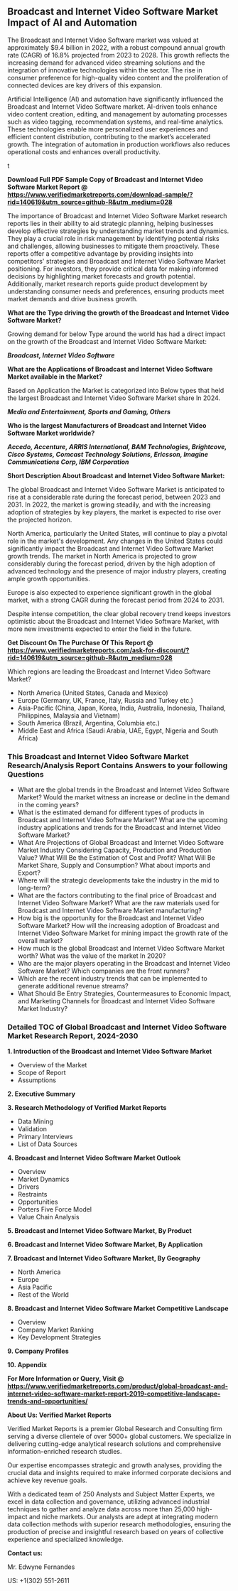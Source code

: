 <h2>Broadcast and Internet Video Software Market Impact of AI and Automation</h2><p>The Broadcast and Internet Video Software market was valued at approximately $9.4 billion in 2022, with a robust compound annual growth rate (CAGR) of 16.8% projected from 2023 to 2028. This growth reflects the increasing demand for advanced video streaming solutions and the integration of innovative technologies within the sector. The rise in consumer preference for high-quality video content and the proliferation of connected devices are key drivers of this expansion.</p><p>Artificial Intelligence (AI) and automation have significantly influenced the Broadcast and Internet Video Software market. AI-driven tools enhance video content creation, editing, and management by automating processes such as video tagging, recommendation systems, and real-time analytics. These technologies enable more personalized user experiences and efficient content distribution, contributing to the market’s accelerated growth. The integration of automation in production workflows also reduces operational costs and enhances overall productivity.</p>t</p><p id="" class=""><strong>Download Full PDF Sample Copy of Broadcast and Internet Video Software Market Report @ <a href="https://www.verifiedmarketreports.com/download-sample/?rid=140619&utm_source=github-R&utm_medium=028" target="_blank">https://www.verifiedmarketreports.com/download-sample/?rid=140619&utm_source=github-R&utm_medium=028</a></strong></p><p>The importance of&nbsp;Broadcast and Internet Video Software Market research reports lies in their ability to aid strategic planning, helping businesses develop effective strategies by understanding market trends and dynamics. They play a crucial role in risk management by identifying potential risks and challenges, allowing businesses to mitigate them proactively. These reports offer a competitive advantage by providing insights into competitors' strategies and Broadcast and Internet Video Software Market positioning. For investors, they provide critical data for making informed decisions by highlighting market forecasts and growth potential. Additionally, market research reports guide product development by understanding consumer needs and preferences, ensuring products meet market demands and drive business growth.</p><p><strong>What are the&nbsp;Type driving the growth of the Broadcast and Internet Video Software Market?</strong></p><p id="" class="">Growing demand for below Type around the world has had a direct impact on the growth of the Broadcast and Internet Video Software Market:</p><em><strong>Broadcast, Internet Video Software</strong></em></p><strong>What are the&nbsp;Applications&nbsp;of Broadcast and Internet Video Software Market available in the Market?</strong></p><p id="" class="">Based on Application the Market is categorized into Below types that held the largest Broadcast and Internet Video Software Market share In 2024.</p><em><strong>Media and Entertainment, Sports and Gaming, Others</strong></em></p><strong>Who is the largest Manufacturers of Broadcast and Internet Video Software Market worldwide?</strong></p><p><em><strong>Accedo, Accenture, ARRIS International, BAM Technologies, Brightcove, Cisco Systems, Comcast Technology Solutions, Ericsson, Imagine Communications Corp, IBM Corporation</strong></em></p><p id="" class=""><strong>Short Description About Broadcast and Internet Video Software Market:</strong></p><p>The global Broadcast and Internet Video Software Market is anticipated to rise at a considerable rate during the forecast period, between 2023 and 2031. In 2022, the market is growing steadily, and with the increasing adoption of strategies by key players, the market is expected to rise over the projected horizon.</p><p>North America, particularly the United States, will continue to play a pivotal role in the market's development. Any changes in the United States could significantly impact the Broadcast and Internet Video Software Market growth trends. The market in North America is projected to grow considerably during the forecast period, driven by the high adoption of advanced technology and the presence of major industry players, creating ample growth opportunities.</p><p>Europe is also expected to experience significant growth in the global market, with a strong CAGR during the forecast period from 2024 to 2031.</p><p>Despite intense competition, the clear global recovery trend keeps investors optimistic about the Broadcast and Internet Video Software Market, with more new investments expected to enter the field in the future.</p><p id="" class=""><strong>Get Discount On The Purchase Of This Report @ <a href="https://www.verifiedmarketreports.com/ask-for-discount/?rid=140619&utm_source=github-R&utm_medium=028" target="_blank">https://www.verifiedmarketreports.com/ask-for-discount/?rid=140619&utm_source=github-R&utm_medium=028</a></strong></p>Which regions are leading the Broadcast and Internet Video Software Market?</p><ul><li>North America (United States, Canada and Mexico)</li><li>Europe (Germany, UK, France, Italy, Russia and Turkey etc.)</li><li>Asia-Pacific (China, Japan, Korea, India, Australia, Indonesia, Thailand, Philippines, Malaysia and Vietnam)</li><li>South America (Brazil, Argentina, Columbia etc.)</li><li>Middle East and Africa (Saudi Arabia, UAE, Egypt, Nigeria and South Africa)</li></ul><h3 id="" class="">This Broadcast and Internet Video Software Market Research/Analysis Report Contains Answers to your following Questions</h3><ul><li>What are the global trends in the Broadcast and Internet Video Software Market? Would the market witness an increase or decline in the demand in the coming years?</li><li>What is the estimated demand for different types of products in Broadcast and Internet Video Software Market? What are the upcoming industry applications and trends for the Broadcast and Internet Video Software Market?</li><li>What Are Projections of Global Broadcast and Internet Video Software Market Industry Considering Capacity, Production and Production Value? What Will Be the Estimation of Cost and Profit? What Will Be Market Share, Supply and Consumption? What about imports and Export?</li><li>Where will the strategic developments take the industry in the mid to long-term?</li><li>What are the factors contributing to the final price of Broadcast and Internet Video Software Market? What are the raw materials used for Broadcast and Internet Video Software Market manufacturing?</li><li>How big is the opportunity for the Broadcast and Internet Video Software Market? How will the increasing adoption of Broadcast and Internet Video Software Market for mining impact the growth rate of the overall market?</li><li>How much is the global Broadcast and Internet Video Software Market worth? What was the value of the market In 2020?</li><li>Who are the major players operating in the Broadcast and Internet Video Software Market? Which companies are the front runners?</li><li>Which are the recent industry trends that can be implemented to generate additional revenue streams?</li><li>What Should Be Entry Strategies, Countermeasures to Economic Impact, and Marketing Channels for Broadcast and Internet Video Software Market Industry?</li></ul><h3 id="" class="">Detailed TOC of Global Broadcast and Internet Video Software Market Research Report, 2024-2030</h3><p id="" class=""><strong>1. Introduction of the Broadcast and Internet Video Software Market</strong></p><ul><li>Overview of the Market</li><li>Scope of Report</li><li>Assumptions</li></ul><p id="" class=""><strong>2. Executive Summary</strong></p><p id="" class=""><strong>3. Research Methodology of Verified Market Reports</strong></p><ul><li>Data Mining</li><li>Validation</li><li>Primary Interviews</li><li>List of Data Sources</li></ul><p id="" class=""><strong>4. Broadcast and Internet Video Software Market Outlook</strong></p><ul><li>Overview</li><li>Market Dynamics</li><li>Drivers</li><li>Restraints</li><li>Opportunities</li><li>Porters Five Force Model</li><li>Value Chain Analysis</li></ul><p id="" class=""><strong>5. Broadcast and Internet Video Software Market, By Product</strong></p><p id="" class=""><strong>6. Broadcast and Internet Video Software Market, By Application</strong></p><p id="" class=""><strong>7. Broadcast and Internet Video Software Market, By Geography</strong></p><ul><li>North America</li><li>Europe</li><li>Asia Pacific</li><li>Rest of the World</li></ul><p id="" class=""><strong>8. Broadcast and Internet Video Software Market Competitive Landscape</strong></p><ul><li>Overview</li><li>Company Market Ranking</li><li>Key Development Strategies</li></ul><p id="" class=""><strong>9. Company Profiles</strong></p><p id="" class=""><strong>10. Appendix</strong></p><p id="" class=""><strong>For More Information or Query, Visit @ <a href="https://www.verifiedmarketreports.com/product/global-broadcast-and-internet-video-software-market-report-2019-competitive-landscape-trends-and-opportunities/" target="_blank">https://www.verifiedmarketreports.com/product/global-broadcast-and-internet-video-software-market-report-2019-competitive-landscape-trends-and-opportunities/</a></strong></p><p id="" class=""><strong>About Us: Verified Market Reports</strong></p><p id="" class="">Verified Market Reports is a premier Global Research and Consulting firm serving a diverse clientele of over 5000+ global customers. We specialize in delivering cutting-edge analytical research solutions and comprehensive information-enriched research studies.</p><p id="" class="">Our expertise encompasses strategic and growth analyses, providing the crucial data and insights required to make informed corporate decisions and achieve key revenue goals.</p><p id="" class="">With a dedicated team of 250 Analysts and Subject Matter Experts, we excel in data collection and governance, utilizing advanced industrial techniques to gather and analyze data across more than 25,000 high-impact and niche markets. Our analysts are adept at integrating modern data collection methods with superior research methodologies, ensuring the production of precise and insightful research based on years of collective experience and specialized knowledge.</p><p id="" class=""><strong>Contact us:</strong></p><p id="" class="">Mr. Edwyne Fernandes</p><p id="" class="">US: +1(302) 551-2611</p>